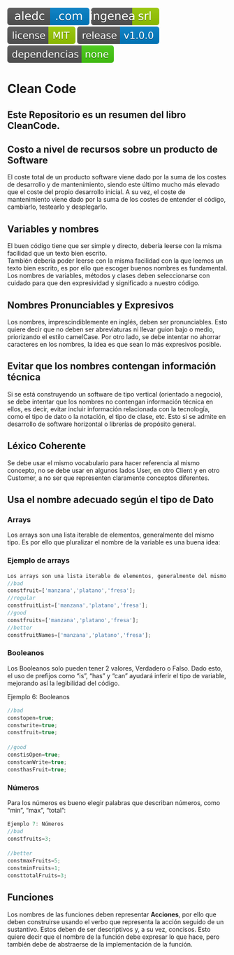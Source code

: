 [![aledc.com](https://github.com/aledc7/Scrum-Certification/blob/master/recursos/aledc.com.svg)](https://aledc.com)
[![ingenea.com.ar](https://github.com/aledc7/Scrum-Certification/blob/master/recursos/ingenea.svg)](http://ingenea.com.ar)
[![License](https://github.com/aledc7/Scrum-Certification/blob/master/recursos/mit-license.svg)](https://aledc.com)
[![GitHub release](https://github.com/aledc7/Scrum-Certification/blob/master/recursos/release.svg)](https://aledc.com)
[![Dependencies](https://github.com/aledc7/Scrum-Certification/blob/master/recursos/dependencias-none.svg)](https://aledc.com)

# Clean Code

## Este Repositorio es un resumen del libro CleanCode.   



## Costo a nivel de recursos sobre un producto de Software

El coste total de un producto software viene dado por la suma de los costes de desarrollo y de mantenimiento, siendo este último mucho más elevado que el coste del propio desarrollo inicial. A su vez, el coste de mantenimiento viene dado por la suma de los costes de entender el código, cambiarlo, testearlo y desplegarlo.

## Variables y nombres

El buen código tiene que ser simple y directo, debería leerse con la misma facilidad que un texto bien escrito.  
También debería poder leerse con la misma facilidad con la que leemos un texto bien escrito, es por ello que escoger buenos nombres es fundamental.  
Los nombres de variables, métodos y clases deben seleccionarse con cuidado para que den expresividad y significado a nuestro código.

## Nombres Pronunciables y Expresivos
Los nombres, imprescindiblemente en inglés, deben ser pronunciables. Esto quiere decir que no deben ser abreviaturas ni llevar guion bajo o medio, priorizando el estilo camelCase. Por otro lado, se debe intentar no ahorrar caracteres en los nombres, la idea es que sean lo más expresivos posible.


## Evitar que los nombres contengan información técnica
Si se está construyendo un software de tipo vertical (orientado a negocio), se debe intentar que los nombres no contengan información técnica en ellos, es decir, evitar incluir información relacionada con la tecnología, como el tipo de dato o la notación, el tipo de clase, etc. Esto sí se admite en desarrollo de software horizontal o librerías de propósito general.

## Léxico Coherente
Se debe usar el mismo vocabulario para hacer referencia al mismo concepto, no se debe usar en algunos lados User, en otro Client y en otro Customer, a no ser que representen claramente conceptos diferentes.

## Usa el nombre adecuado según el tipo de Dato

### Arrays
Los arrays son una lista iterable de elementos, generalmente del mismo tipo. Es por ello que pluralizar el nombre de la variable es una buena idea:

### Ejemplo de arrays
```js
Los arrays son una lista iterable de elementos, generalmente del mismo tipo. Es por ello que pluralizar el nombre de la variable puede
//bad
constfruit=['manzana','platano','fresa'];
//regular
constfruitList=['manzana','platano','fresa'];
//good
constfruits=['manzana','platano','fresa'];
//better
constfruitNames=['manzana','platano','fresa'];
````

### Booleanos
Los Booleanos solo pueden tener 2 valores, Verdadero o Falso. Dado esto, el uso de prefijos como “is”, “has” y “can” ayudará inferir el tipo de variable, mejorando así la legibilidad del código.

Ejemplo 6: Booleanos
```js
//bad
constopen=true;
constwrite=true;
constfruit=true;

//good
constisOpen=true;
constcanWrite=true;
consthasFruit=true;
````

### Números
Para los números es bueno elegir palabras que describan números, como “min”, “max”, “total”:
```js
Ejemplo 7: Números
//bad
constfruits=3;

//better
constmaxFruits=5;
constminFruits=1;
consttotalFruits=3;
````

## Funciones
Los nombres de las funciones deben representar __Acciones__, por ello que deben construirse usando el verbo que representa la acción seguido de un sustantivo. Estos deben de ser descriptivos y, a su vez, concisos.   Esto quiere decir que el nombre de la función debe expresar lo que hace, pero también debe de abstraerse de la implementación de la función.


